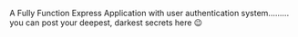 A Fully Function Express Application with user authentication system......... you can post your deepest, darkest secrets here 😉
